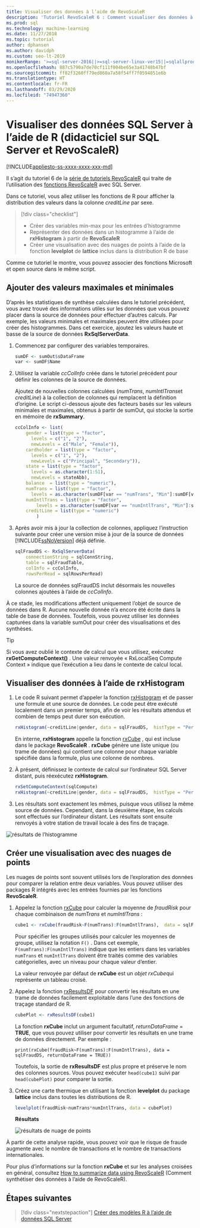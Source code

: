 ```yaml
---
title: Visualiser des données à l’aide de RevoScaleR
description: 'Tutoriel RevoScaleR 6 : Comment visualiser des données à l’aide du langage R sur SQL Server.'
ms.prod: sql
ms.technology: machine-learning
ms.date: 11/27/2018
ms.topic: tutorial
author: dphansen
ms.author: davidph
ms.custom: seo-lt-2019
monikerRange: '>=sql-server-2016||>=sql-server-linux-ver15||=sqlallproducts-allversions'
ms.openlocfilehash: 887c5790a7de70cf111f004be65e3a41748b47bf
ms.sourcegitcommit: ff82f3260ff79ed860a7a58f54ff7f0594851e6b
ms.translationtype: HT
ms.contentlocale: fr-FR
ms.lasthandoff: 03/29/2020
ms.locfileid: "74947360"
---
```

#  <a name="visualize-sql-server-data-using-r-sql-server-and-revoscaler-tutorial"></a>Visualiser des données SQL Server à l’aide de R (didacticiel sur SQL Server et RevoScaleR)
[!INCLUDE[appliesto-ss-xxxx-xxxx-xxx-md](../../includes/appliesto-ss-xxxx-xxxx-xxx-md.md)]

Il s’agit du tutoriel 6 de la [série de tutoriels RevoScaleR](deepdive-data-science-deep-dive-using-the-revoscaler-packages.md) qui traite de l’utilisation des [fonctions RevoScaleR](https://docs.microsoft.com/machine-learning-server/r-reference/revoscaler/revoscaler) avec SQL Server.

Dans ce tutoriel, vous allez utiliser les fonctions de R pour afficher la distribution des valeurs dans la colonne *creditLine* par sexe.

> [!div class="checklist"]
> * Créer des variables min-max pour les entrées d’histogramme
> * Représenter des données dans un histogramme à l’aide de **rxHistogram** à partir de **RevoScaleR**
> * Créer une visualisation avec des nuages de points à l’aide de la fonction **levelplot** de **lattice** inclus dans la distribution R de base

Comme ce tutoriel le montre, vous pouvez associer des fonctions Microsoft et open source dans le même script.

## <a name="add-maximum-and-minimum-values"></a>Ajouter des valeurs maximales et minimales

D’après les statistiques de synthèse calculées dans le tutoriel précédent, vous avez trouvé des informations utiles sur les données que vous pouvez placer dans la source de données pour effectuer d’autres calculs. Par exemple, les valeurs minimales et maximales peuvent être utilisées pour créer des histogrammes. Dans cet exercice, ajoutez les valeurs haute et basse de la source de données **RxSqlServerData**.

1. Commencez par configurer des variables temporaires.
  
    ```R
    sumDF <- sumOut$sDataFrame
    var <- sumDF$Name
    ```
  
2. Utilisez la variable *ccColInfo* créée dans le tutoriel précédent pour définir les colonnes de la source de données.
  
   Ajoutez de nouvelles colonnes calculées (*numTrans*, *numIntlTrans*et *creditLine*) à la collection de colonnes qui remplacent la définition d’origine. Le script ci-dessous ajoute des facteurs basés sur les valeurs minimales et maximales, obtenus à partir de sumOut, qui stocke la sortie en mémoire de **rxSummary**. 
  
    ```R 
    ccColInfo <- list(
        gender = list(type = "factor",
          levels = c("1", "2"), 
          newLevels = c("Male", "Female")),
        cardholder = list(type = "factor",
          levels = c("1", "2"), 
          newLevels = c("Principal", "Secondary")), 
        state = list(type = "factor", 
          levels = as.character(1:51), 
          newLevels = stateAbb), 
        balance  = list(type = "numeric"),
        numTrans = list(type = "factor", 
          levels = as.character(sumDF[var == "numTrans", "Min"]:sumDF[var == "numTrans", "Max"])),
        numIntlTrans = list(type = "factor",  
            levels = as.character(sumDF[var == "numIntlTrans", "Min"]:sumDF[var =="numIntlTrans", "Max"])),
        creditLine = list(type = "numeric")
            )
    ```
  
3. Après avoir mis à jour la collection de colonnes, appliquez l’instruction suivante pour créer une version mise à jour de la source de données [!INCLUDE[ssNoVersion](../../includes/ssnoversion-md.md)] déjà définie.
  
    ```R
    sqlFraudDS <- RxSqlServerData(
        connectionString = sqlConnString,
        table = sqlFraudTable,
        colInfo = ccColInfo,
        rowsPerRead = sqlRowsPerRead)
    ```
  
    La source de données sqlFraudDS inclut désormais les nouvelles colonnes ajoutées à l’aide de *ccColInfo*.
  
À ce stade, les modifications affectent uniquement l’objet de source de données dans R. Aucune nouvelle donnée n’a encore été écrite dans la table de base de données. Toutefois, vous pouvez utiliser les données capturées dans la variable sumOut pour créer des visualisations et des synthèses. 

> [!TIP]
> Si vous avez oublié le contexte de calcul que vous utilisez, exécutez **rxGetComputeContext()** . Une valeur renvoyée « RxLocalSeq Compute Context » indique que l’exécution a lieu dans le contexte de calcul local.

## <a name="visualize-data-using-rxhistogram"></a>Visualiser des données à l’aide de rxHistogram

1. Le code R suivant permet d’appeler la fonction [rxHistogram](https://docs.microsoft.com/machine-learning-server/r-reference/revoscaler/rxhistogram) et de passer une formule et une source de données. Le code peut être exécuté localement dans un premier temps, afin de voir les résultats attendus et combien de temps peut durer son exécution.
  
    ```R
    rxHistogram(~creditLine|gender, data = sqlFraudDS,  histType = "Percent")
    ```
 
    En interne, **rxHistogram** appelle la fonction [rxCube](https://docs.microsoft.com/machine-learning-server/r-reference/revoscaler/rxcube) , qui est incluse dans le package **RevoScaleR** . **rxCube** génère une liste unique (ou trame de données) qui contient une colonne pour chaque variable spécifiée dans la formule, plus une colonne de nombres.
    
2. À présent, définissez le contexte de calcul sur l’ordinateur SQL Server distant, puis réexécutez **rxHistogram**.
  
    ```R
    rxSetComputeContext(sqlCompute)
    rxHistogram(~creditLine|gender, data = sqlFraudDS,  histType = "Percent")
    ```
 
3. Les résultats sont exactement les mêmes, puisque vous utilisez la même source de données. Cependant, dans la deuxième étape, les calculs sont effectués sur l’ordinateur distant. Les résultats sont ensuite renvoyés à votre station de travail locale à des fins de traçage.
   
  ![résultats de l’histogramme](media/rsql-sue-histogramresults.jpg "résultats de l’histogramme")


## <a name="visualize-with-scatter-plots"></a>Créer une visualisation avec des nuages de points

Les nuages de points sont souvent utilisés lors de l’exploration des données pour comparer la relation entre deux variables. Vous pouvez utiliser des packages R intégrés avec les entrées fournies par les fonctions **RevoScaleR**.

1. Appelez la fonction [rxCube](https://docs.microsoft.com/machine-learning-server/r-reference/revoscaler/rxcrosstabs) pour calculer la moyenne de *fraudRisk* pour chaque combinaison de *numTrans* et *numIntlTrans* :
  
    ```R
    cube1 <- rxCube(fraudRisk~F(numTrans):F(numIntlTrans),  data = sqlFraudDS)
    ```
  
    Pour spécifier les groupes utilisés pour calculer les moyennes de groupe, utilisez la notation `F()` . Dans cet exemple, `F(numTrans):F(numIntlTrans)` indique que les entiers dans les variables `numTrans` et `numIntlTrans` doivent être traités comme des variables catégorielles, avec un niveau pour chaque valeur d’entier.
  
    La valeur renvoyée par défaut de **rxCube** est un *objet rxCube*qui représente un tableau croisé. 
  
2. Appelez la fonction [rxResultsDF](https://docs.microsoft.com/machine-learning-server/r-reference/revoscaler/rxresultsdf) pour convertir les résultats en une trame de données facilement exploitable dans l’une des fonctions de traçage standard de R.
  
    ```R
    cubePlot <- rxResultsDF(cube1)
    ```
  
    La fonction **rxCube** inclut un argument facultatif, *returnDataFrame* = **TRUE**, que vous pouvez utiliser pour convertir les résultats en une trame de données directement. Par exemple :
    
    `print(rxCube(fraudRisk~F(numTrans):F(numIntlTrans), data = sqlFraudDS, returnDataFrame = TRUE))`
       
    Toutefois, la sortie de **rxResultsDF** est plus propre et préserve le nom des colonnes sources. Vous pouvez exécuter `head(cube1)` suivi par `head(cubePlot)` pour comparer la sortie.
  
3. Créez une carte thermique en utilisant la fonction **levelplot** du package **lattice** inclus dans toutes les distributions de R.
  
    ```R
    levelplot(fraudRisk~numTrans*numIntlTrans, data = cubePlot)
    ```
  
    **Résultats**
  
    ![résultats de nuage de points](media/rsql-sue-scatterplotresults.jpg "résultats du nuage de points")
  
À partir de cette analyse rapide, vous pouvez voir que le risque de fraude augmente avec le nombre de transactions et le nombre de transactions internationales.

Pour plus d’informations sur la fonction **rxCube** et sur les analyses croisées en général, consultez [How to summarize data using RevoScaleR](https://docs.microsoft.com/machine-learning-server/r/how-to-revoscaler-data-summaries) (Comment synthétiser des données à l’aide de RevoScaleR).

## <a name="next-steps"></a>Étapes suivantes

> [!div class="nextstepaction"]
> [Créer des modèles R à l’aide de données SQL Server](../../advanced-analytics/tutorials/deepdive-create-models.md)